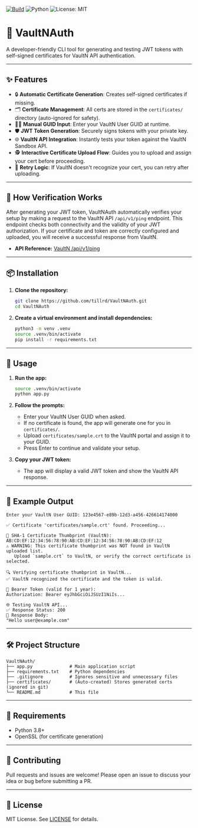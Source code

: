 [![Build](https://github.com/tillrd/VaultNAuth/actions/workflows/python-app.yml/badge.svg)](https://github.com/tillrd/VaultNAuth/actions/workflows/python-app.yml)
![Python](https://img.shields.io/badge/python-3.8%2B-blue)
![License: MIT](https://img.shields.io/badge/License-MIT-yellow.svg)

# 🚀 VaultNAuth

A developer-friendly CLI tool for generating and testing JWT tokens with self-signed certificates for VaultN API authentication.

---

## ✨ Features
- 🔒 **Automatic Certificate Generation**: Creates self-signed certificates if missing.
- 🗂️ **Certificate Management**: All certs are stored in the `certificates/` directory (auto-ignored for safety).
- 🧑‍💻 **Manual GUID Input**: Enter your VaultN User GUID at runtime.
- 🛡️ **JWT Token Generation**: Securely signs tokens with your private key.
- 🌐 **VaultN API Integration**: Instantly tests your token against the VaultN Sandbox API.
- 🕵️ **Interactive Certificate Upload Flow**: Guides you to upload and assign your cert before proceeding.
- 🔁 **Retry Logic**: If VaultN doesn't recognize your cert, you can retry after uploading.

---

## 🔗 How Verification Works

After generating your JWT token, VaultNAuth automatically verifies your setup by making a request to the VaultN API `/api/v1/ping` endpoint. This endpoint checks both connectivity and the validity of your JWT authorization. If your certificate and token are correctly configured and uploaded, you will receive a successful response from VaultN.

- **API Reference:** [VaultN /api/v1/ping](https://vaultn.readme.io/reference/get_api-v1-ping-3) 

---

## 📦 Installation

1. **Clone the repository:**
   ```bash
   git clone https://github.com/tillrd/VaultNAuth.git
   cd VaultNAuth
   ```
2. **Create a virtual environment and install dependencies:**
   ```bash
   python3 -m venv .venv
   source .venv/bin/activate
   pip install -r requirements.txt
   ```

---

## 🚦 Usage

1. **Run the app:**
   ```bash
   source .venv/bin/activate
   python app.py
   ```
2. **Follow the prompts:**
   - Enter your VaultN User GUID when asked.
   - If no certificate is found, the app will generate one for you in `certificates/`.
   - Upload `certificates/sample.crt` to the VaultN portal and assign it to your GUID.
   - Press Enter to continue and validate your setup.

3. **Copy your JWT token:**
   - The app will display a valid JWT token and show the VaultN API response.

---

## 📝 Example Output

```
Enter your VaultN User GUID: 123e4567-e89b-12d3-a456-426614174000

✅ Certificate 'certificates/sample.crt' found. Proceeding...

🔑 SHA-1 Certificate Thumbprint (VaultN): AB:CD:EF:12:34:56:78:90:AB:CD:EF:12:34:56:78:90:AB:CD:EF:12
⚠️ WARNING: This certificate thumbprint was NOT found in VaultN uploaded list.
   Upload `sample.crt` to VaultN, or verify the correct certificate is selected.

🔍 Verifying certificate thumbprint in VaultN...
✅ VaultN recognized the certificate and the token is valid.

🔐 Bearer Token (valid for 1 year):
Authorization: Bearer eyJhbGciOiJSUzI1NiIs...

🌐 Testing VaultN API...
✅ Response Status: 200
📄 Response Body:
"Hello user@example.com"
```

---

## 🛠️ Project Structure

```
VaultNAuth/
├── app.py              # Main application script
├── requirements.txt    # Python dependencies
├── .gitignore          # Ignores sensitive and unnecessary files
├── certificates/       # (Auto-created) Stores generated certs (ignored in git)
└── README.md           # This file
```

---

## 🧩 Requirements
- Python 3.8+
- OpenSSL (for certificate generation)

---

## 🤝 Contributing
Pull requests and issues are welcome! Please open an issue to discuss your idea or bug before submitting a PR.

---

## 📄 License
MIT License. See [LICENSE](LICENSE) for details.
